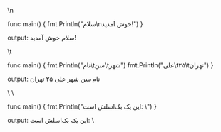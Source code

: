 \n

func main() {
    fmt.Println("سلام\nخوش آمدید!")
}

output: 
سلام
خوش آمدید!

\t

func main() {
    fmt.Println("نام\tسن\tشهر")
    fmt.Println("علی\t۲۵\tتهران")
}

output: 
نام    سن    شهر
علی    ۲۵    تهران

\ \

func main() {
    fmt.Println("این یک بک‌اسلش است: \\")
}

output: 
این یک بک‌اسلش است: \





